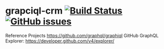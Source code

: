 # grapciql-crm [![Build Status](https://travis-ci.org/olegkleiman/grapciql-crm.svg?branch=master)](https://travis-ci.org/olegkleiman/grapciql-crm) [![GitHub issues](https://img.shields.io/github/issues/olegkleiman/grapciql-crm.svg)](https://github.com/olegkleiman/grapciql-crm/issues)

Reference Projects
https://github.com/graphql/graphiql
GitHub GraphQL Explorer: https://developer.github.com/v4/explorer/
